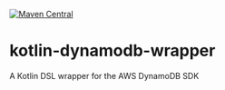 [![Maven Central](https://img.shields.io/maven-central/v/com.ximedes/kotlin-dynamodb-wrapper.svg)](http://search.maven.org/#search%7Cga%7C1%7Cg%3A%22com.ximedes%22)

# kotlin-dynamodb-wrapper

A Kotlin DSL wrapper for the AWS DynamoDB SDK
